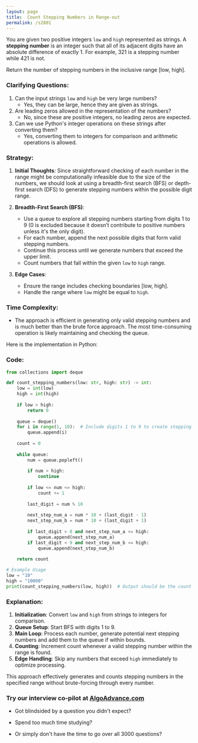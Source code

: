 ```yaml
---
layout: page
title:  Count Stepping Numbers in Range-out
permalink: /s2801
---
```

You are given two positive integers `low` and `high` represented as strings. A **stepping number** is an integer such that all of its adjacent digits have an absolute difference of exactly 1. For example, 321 is a stepping number while 421 is not.

Return the number of stepping numbers in the inclusive range [low, high].

### Clarifying Questions:
1. Can the input strings `low` and `high` be very large numbers?
   - Yes, they can be large, hence they are given as strings.
2. Are leading zeros allowed in the representation of the numbers?
   - No, since these are positive integers, no leading zeros are expected.
3. Can we use Python's integer operations on these strings after converting them?
   - Yes, converting them to integers for comparison and arithmetic operations is allowed.

### Strategy:
1. **Initial Thoughts**: Since straightforward checking of each number in the range might be computationally infeasible due to the size of the numbers, we should look at using a breadth-first search (BFS) or depth-first search (DFS) to generate stepping numbers within the possible digit range.

2. **Breadth-First Search (BFS)**:
   - Use a queue to explore all stepping numbers starting from digits 1 to 9 (0 is excluded because it doesn’t contribute to positive numbers unless it's the only digit).
   - For each number, append the next possible digits that form valid stepping numbers.
   - Continue this process until we generate numbers that exceed the upper limit.
   - Count numbers that fall within the given `low` to `high` range.

3. **Edge Cases**:
   - Ensure the range includes checking boundaries [low, high].
   - Handle the range where `low` might be equal to `high`.

### Time Complexity:
- The approach is efficient in generating only valid stepping numbers and is much better than the brute force approach. The most time-consuming operation is likely maintaining and checking the queue.

Here is the implementation in Python:

### Code:
```python
from collections import deque

def count_stepping_numbers(low: str, high: str) -> int:
    low = int(low)
    high = int(high)
    
    if low > high:
        return 0
    
    queue = deque()
    for i in range(1, 10):  # Include digits 1 to 9 to create stepping numbers
        queue.append(i)
    
    count = 0
    
    while queue:
        num = queue.popleft()
        
        if num > high:
            continue
        
        if low <= num <= high:
            count += 1
        
        last_digit = num % 10
        
        next_step_num_a = num * 10 + (last_digit - 1)
        next_step_num_b = num * 10 + (last_digit + 1)
        
        if last_digit > 0 and next_step_num_a <= high:
            queue.append(next_step_num_a)
        if last_digit < 9 and next_step_num_b <= high:
            queue.append(next_step_num_b)
    
    return count

# Example Usage
low = "10"
high = "10000"
print(count_stepping_numbers(low, high))  # Output should be the count of stepping numbers in the given range
```

### Explanation:
1. **Initialization**: Convert `low` and `high` from strings to integers for comparison.
2. **Queue Setup**: Start BFS with digits 1 to 9.
3. **Main Loop**: Process each number, generate potential next stepping numbers and add them to the queue if within bounds.
4. **Counting**: Increment count whenever a valid stepping number within the range is found.
5. **Edge Handling**: Skip any numbers that exceed `high` immediately to optimize processing.

This approach effectively generates and counts stepping numbers in the specified range without brute-forcing through every number.


### Try our interview co-pilot at [AlgoAdvance.com](https://algoAdvance.com)

- Got blindsided by a question you didn't expect?

- Spend too much time studying?

- Or simply don't have the time to go over all 3000 questions?

